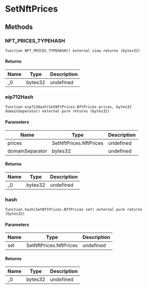 # SetNftPrices









## Methods

### NFT_PRICES_TYPEHASH

```solidity
function NFT_PRICES_TYPEHASH() external view returns (bytes32)
```






#### Returns

| Name | Type | Description |
|---|---|---|
| _0 | bytes32 | undefined |

### eip712Hash

```solidity
function eip712Hash(SetNftPrices.NftPrices prices, bytes32 domainSeparator) external pure returns (bytes32)
```





#### Parameters

| Name | Type | Description |
|---|---|---|
| prices | SetNftPrices.NftPrices | undefined |
| domainSeparator | bytes32 | undefined |

#### Returns

| Name | Type | Description |
|---|---|---|
| _0 | bytes32 | undefined |

### hash

```solidity
function hash(SetNftPrices.NftPrices set) external pure returns (bytes32)
```





#### Parameters

| Name | Type | Description |
|---|---|---|
| set | SetNftPrices.NftPrices | undefined |

#### Returns

| Name | Type | Description |
|---|---|---|
| _0 | bytes32 | undefined |




